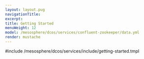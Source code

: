 ```yaml
---
layout: layout.pug
navigationTitle:
excerpt:
title: Getting Started
menuWeight: 12
model: /mesosphere/dcos/services/confluent-zookeeper/data.yml
render: mustache
---
```


#include /mesosphere/dcos/services/include/getting-started.tmpl
